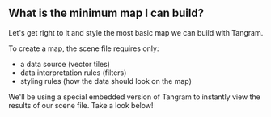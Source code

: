 ## What is the minimum map I can build?

Let's get right to it and style the most basic map we can build with Tangram.

To create a map, the scene file requires only:

* a data source (vector tiles)
* data interpretation rules (filters)
* styling rules (how the data should look on the map)

<div class='alert-message'>
We'll be using a special embedded version of Tangram to instantly view the results of our scene file. Take a look below!
</div>

